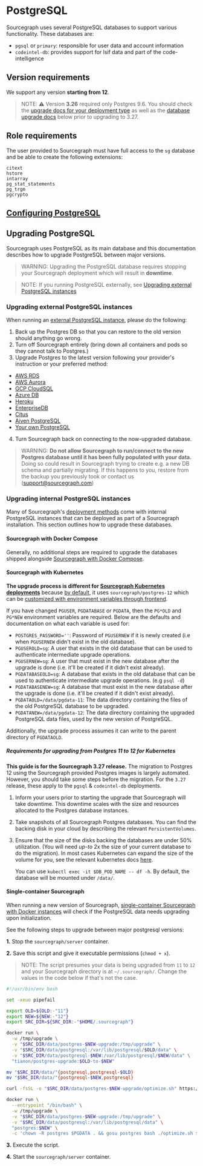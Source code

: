 # PostgreSQL

Sourcegraph uses several PostgreSQL databases to support various functionality. These databases are:

- `pgsql` or `primary`: responsible for user data and account information
- `codeintel-db`: provides support for lsif data and part of the code-intelligence

## Version requirements

We support any version **starting from 12**.

> NOTE: ⚠️ Version **3.26** required only Postgres 9.6. You should check the [upgrade docs for your deployment type](../admin/updates/index.md) as well as the [database upgrade docs](#upgrading-postgresql) below prior to upgrading to 3.27.

## Role requirements

The user provided to Sourcegraph must have full access to the `sg` database and be able to create the following
extensions:

```
citext
hstore
intarray
pg_stat_statements
pg_trgm
pgcrypto
```

## [Configuring PostgreSQL](./config/postgres-conf.md)

## Upgrading PostgreSQL

Sourcegraph uses PostgreSQL as its main database and this documentation describes how to upgrade PostgreSQL between major versions.

> WARNING: Upgrading the PostgreSQL database requires stopping your Sourcegraph deployment which will result in **downtime**.

<span class="virtual-br"></span>

> NOTE: If you running PostgreSQL externally, see [Upgrading external PostgreSQL instances](postgres.md#upgrading-external-postgresql-instances)

### Upgrading external PostgreSQL instances

When running an [external PostgreSQL instance](external_services/postgres.md), please do the following:

1. Back up the Postgres DB so that you can restore to the old version should anything go wrong.
2. Turn off Sourcegraph entirely (bring down all containers and pods so they cannot talk to Postgres.)
3. Upgrade Postgres to the latest version following your provider's instruction or your preferred method:
  - [AWS RDS](https://docs.aws.amazon.com/AmazonRDS/latest/UserGuide/USER_UpgradeDBInstance.PostgreSQL.html)
  - [AWS Aurora](https://docs.aws.amazon.com/AmazonRDS/latest/AuroraUserGuide/USER_UpgradeDBInstance.Upgrading.html)
  - [GCP CloudSQL](https://cloud.google.com/sql/docs/postgres/db-versions)
  - [Azure DB](https://docs.microsoft.com/en-us/azure/postgresql/concepts-supported-versions#managing-updates-and-upgrades)
  - [Heroku](https://devcenter.heroku.com/articles/upgrading-heroku-postgres-databases)
  - [EnterpriseDB](https://www.enterprisedb.com/docs/en/9.6/pg/upgrading.html)
  - [Citus](http://docs.citusdata.com/en/v8.1/admin_guide/upgrading_citus.html)
  - [Aiven PostgreSQL](https://help.aiven.io/postgresql/operations/how-to-perform-a-postgresql-in-place-major-version-upgrade)
  - [Your own PostgreSQL](https://www.postgresql.org/docs/11/pgupgrade.html)
4. Turn Sourcegraph back on connecting to the now-upgraded database.

> WARNING: **Do not allow Sourcegraph to run/connect to the new Postgres database until it has been fully populated with your data.** Doing so could result in Sourcegraph trying to create e.g. a new DB schema and partially migrating. If this happens to you, restore from the backup you previously took or contact us (support@sourcegraph.com)

### Upgrading internal PostgreSQL instances

Many of Sourcegraph's [deployment methods](deploy/index.md) come with internal PostgreSQL instances that can be deployed as part of a Sourcegraph installation. This section outlines how to upgrade these databases.

#### Sourcegraph with Docker Compose

Generally, no additional steps are required to upgrade the databases shipped alongside [Sourcegraph with Docker Compose](deploy/docker-compose/index.md).

#### Sourcegraph with Kubernetes

**The upgrade process is different for [Sourcegraph Kubernetes deployments](./deploy/kubernetes/index.md)** because [by default](https://github.com/sourcegraph/sourcegraph/blob/main/docker-images/postgres-12/build.sh#L10), it uses `sourcegraph/postgres-12` which can be [customized with environment variables through frontend](./deploy/kubernetes/configure.md#external-postgres).

If you have changed `PGUSER`, `PGDATABASE` or `PGDATA`, then the `PG*OLD` and `PG*NEW` environment variables are
required. Below are the defaults and documentation on what each variable is used for:

- `POSTGRES_PASSWORD=''`: Password of `PGUSERNEW` if it is newly created (i.e when `PGUSERNEW` didn't exist in the old
  database).
- `PGUSEROLD=sg`: A user that exists in the old database that can be used to authenticate intermediate upgrade
  operations.
- `PGUSERNEW=sg`: A user that must exist in the new database after the upgrade is done (i.e. it'll be created if it
  didn't exist already).
- `PGDATABASEOLD=sg`: A database that exists in the old database that can be used to authenticate intermediate upgrade
  operations. (e.g `psql -d`)
- `PGDATABASENEW=sg`: A database that must exist in the new database after the upgrade is done (i.e. it'll be created if
  it didn't exist already).
- `PGDATAOLD=/data/pgdata-11`: The data directory containing the files of the old PostgreSQL database to be upgraded.
- `PGDATANEW=/data/pgdata-12`: The data directory containing the upgraded PostgreSQL data files, used by the new version
  of PostgreSQL.

Additionally, the upgrade process assumes it can write to the parent directory of `PGDATAOLD`.

##### Requirements for upgrading from Postgres 11 to 12 for Kubernetes

**This guide is for the Sourcegraph 3.27 release.** The migration to Postgres 12 using the Sourcegraph provided Postgres images is largely automated.
However, you should take some steps before the migration. For the `3.27` release, these apply to the `pgsql` & `codeintel-db` deployments.

1. Inform your users prior to starting the upgrade that Sourcegraph will take downtime. This downtime scales with the
   size and resources allocated to the Postgres database instances.
1. Take snapshots of all Sourcegraph Postgres databases. You can find the backing disk in your cloud by describing the
   relevant `PersistentVolumes`.
1. Ensure that the size of the disks backing the databases are under 50% utilization. (You will need *up-to* 2x the size
   of your current database to do the migration). In most cases Kubernetes can expand the size of the volume for you,
   see the relevant kubernetes
   docs [here](https://kubernetes.io/docs/concepts/storage/persistent-volumes/#expanding-persistent-volumes-claims).

   You can use `kubectl exec -it $DB_POD_NAME -- df -h`. By default, the database will be mounted under `/data/`.

#### Single-container Sourcegraph

When running a new version of Sourcegraph, [single-container Sourcegraph with Docker instances](./deploy/kubernetes/index.md) will check if the PostgreSQL data needs upgrading upon initialization.

See the following steps to upgrade between major postgresql versions:

**1.** Stop the `sourcegraph/server` container.

**2.** Save this script and give it executable permissions (`chmod + x`).

> NOTE: The script presumes your data is being upgraded from `11` to `12` and your Sourcegraph directory is at `~/.sourcegraph/`. Change the values in the code below if that's not the case.

```bash
#!/usr/bin/env bash

set -xeuo pipefail

export OLD=${OLD:-"11"}
export NEW=${NEW:-"12"}
export SRC_DIR=${SRC_DIR:-"$HOME/.sourcegraph"}

docker run \
  -w /tmp/upgrade \
  -v "$SRC_DIR/data/postgres-$NEW-upgrade:/tmp/upgrade" \
  -v "$SRC_DIR/data/postgresql:/var/lib/postgresql/$OLD/data" \
  -v "$SRC_DIR/data/postgresql-$NEW:/var/lib/postgresql/$NEW/data" \
  "tianon/postgres-upgrade:$OLD-to-$NEW"

mv "$SRC_DIR/data/"{postgresql,postgresql-$OLD}
mv "$SRC_DIR/data/"{postgresql-$NEW,postgresql}

curl -fsSL -o "$SRC_DIR/data/postgres-$NEW-upgrade/optimize.sh" https://raw.githubusercontent.com/sourcegraph/sourcegraph/master/cmd/server/rootfs/postgres-optimize.sh

docker run \
  --entrypoint "/bin/bash" \
  -w /tmp/upgrade \
  -v "$SRC_DIR/data/postgres-$NEW-upgrade:/tmp/upgrade" \
  -v "$SRC_DIR/data/postgresql:/var/lib/postgresql/data" \
  "postgres:$NEW" \
  -c 'chown -R postgres $PGDATA . && gosu postgres bash ./optimize.sh $PGDATA'
```

**3.** Execute the script.

**4.** Start the `sourcegraph/server` container.
